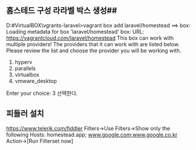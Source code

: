 ## 홈스테드 구성  라라벨 박스 생성## 
D:\#VirtualBOX\vgrants-laravel>vagrant box add laravel/homestead
==> box: Loading metadata for box 'laravel/homestead'
    box: URL: https://vagrantcloud.com/laravel/homestead
This box can work with multiple providers! The providers that it
can work with are listed below. Please review the list and choose
the provider you will be working with.

1) hyperv
2) parallels
3) virtualbox
4) vmware_desktop

Enter your choice: 3 선택한다. 

## 피들러 설치 ##
https://www.telerik.com/fiddler
Filters->Use Filters->Show only the following Hosts: homestead.app; www.google.com;www.google.co.kr
Action->[Run Filterset now] 
